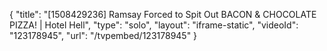 {
    "title": "[1508429236] Ramsay Forced to Spit Out BACON & CHOCOLATE PIZZA! | Hotel Hell",
    "type": "solo",
    "layout": "iframe-static",
    "videoId": "123178945",
    "url": "\/tvpembed\/123178945"
}